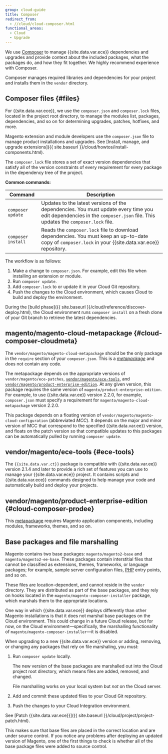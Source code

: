 ```yaml
---
group: cloud-guide
title: Composer
redirect_from:
  - //cloud/cloud-composer.html
functional_areas:
  - Cloud
  - Upgrade
---
```


We use [Composer](https://getcomposer.org/doc) to manage {{site.data.var.ece}} dependencies and upgrades and provide context about the included packages, what the packages do, and how they fit together. We highly recommend experience with Composer.

Composer manages required libraries and dependencies for your project and installs them in the `vendor` directory.

## Composer files {#files}

For {{site.data.var.ece}}, we use the `composer.json` and `composer.lock` files, located in the project root directory, to manage the modules list, packages, dependencies, and so on for determining upgrades, patches, hotfixes, and more.

Magento extension and module developers use the `composer.json` file to manage product installations and upgrades. See [Install, manage, and upgrade extensions]({{ site.baseurl }}/cloud/howtos/install-components.html).

The `composer.lock` file stores a set of exact version dependencies that satisfy all of the version constraints of every requirement for every package in the dependency tree of the project.

**Common commands:**

Command | Description
--- | ---
`composer update` | Updates to the latest versions of the dependencies. You must update every time you edit dependencies in the `composer.json` file. This updates the `composer.lock` file.
`composer install` | Reads the `composer.lock` file to download dependencies. You must keep an up-to-date copy of `composer.lock` in your {{site.data.var.ece}} repository.

The workflow is as follows:

1. Make a change to `composer.json`. For example, edit this file when installing an extension or module.
1. Run `composer update`.
1. Add `composer.lock` to or update it in your Cloud Git repository.
1. Push the changes to the Cloud environment, which causes Cloud to build and deploy the environment.

During the [build phase]({{ site.baseurl }}/cloud/reference/discover-deploy.html), the Cloud environment runs `composer install` on a fresh clone of your Git branch to retrieve the latest dependencies.

## magento/magento-cloud-metapackage {#cloud-composer-cloudmeta}

The `vendor/magento/magento-cloud-metapackage` should be the only package in the `require` section of your `composer.json`. This is a [_metapackage_](https://getcomposer.org/doc/04-schema.md#type) and does not contain any code.

The metapackage depends on the appropriate versions of `vendor/magento/ece-patches`, [`vendor/magento/ece-tools`](#ece-tools), and [`vendor/magento/product-enterprise-edition`](#cloud-composer-prodee). At any given version, this package requires the same version of `magento/product-enterprise-edition`. For example, to use {{site.data.var.ee}} version 2.2.0, for example, `composer.json` must specify a requirement for `magento/magento-cloud-metapackage` version 2.2.0.

This package depends on a floating version of `vendor/magento/magento-cloud-configuration` (abbreviated _MCC_). It depends on the major and minor version of MCC that correspond to the specified {{site.data.var.ee}} version, and floats on the patch version so that compatible updates to this packages can be automatically pulled by running `composer update`.

## vendor/magento/ece-tools {#ece-tools}

The `{{site.data.var.ct}}` package is compatible with {{site.data.var.ee}} version 2.1.4 and later to provide a rich set of features you can use to manage your {{site.data.var.ece}} project. It contains scripts and {{site.data.var.ece}} commands designed to help manage your code and automatically build and deploy your projects.

## vendor/magento/product-enterprise-edition {#cloud-composer-prodee}

This [metapackage](https://glossary.magento.com/metapackage) requires Magento application components, including modules, frameworks, themes, and so on.

## Base packages and file marshalling

Magento contains two base packages: `magento/magento2-base` and `magento/magento2-ee-base`. These packages contain interstitial files that cannot be classified as extensions, themes, frameworks, or language packages; for example, sample server configuration files, [PHP](https://glossary.magento.com/php) entry points, and so on.

These files are location-dependent, and cannot reside in the `vendor` directory. They are distributed as part of the base packages, and they rely on hooks located in the `magento/magento-composer-installer` package, which marshals them to the appropriate locations.

One way in which {{site.data.var.ece}} deploys differently than other Magento installations is that it does not marshal base packages on the Cloud environment. This could change in a future Cloud release, but for now, on the Cloud environment—specifically, the marshalling functionality of `magento/magento-composer-installer`—it is disabled.

When upgrading to a new {{site.data.var.ece}} version or adding, removing, or changing any packages that rely on file marshaling, you must:

1. Run `composer update` locally.

   The new version of the base packages are marshalled out into the Cloud project root directory, which means files are added, removed, and changed.

   File marshalling works on your local system but _not_ on the Cloud server.

1. Add and commit these updated files to your Cloud Git repository.
1. Push the changes to your Cloud Integration environment.

See [Patch {{site.data.var.ece}}]({{ site.baseurl }}/cloud/project/project-patch.html).

This makes sure that base files are placed in the correct location and are under source control. If you notice any problems after deploying an updated version of Magento, one of the first things to check is whether all of the base package files were added to source control.
